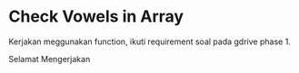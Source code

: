 # Check Vowels in Array

Kerjakan meggunakan function, ikuti requirement soal pada gdrive phase 1.

Selamat Mengerjakan